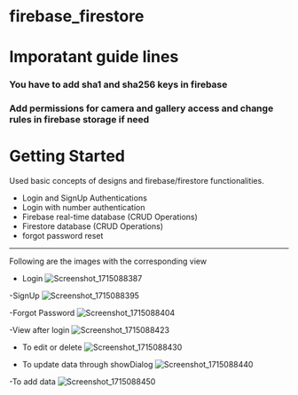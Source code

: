 # firebase_firestore

# Imporatant guide lines
  ### You have to add sha1 and sha256 keys in firebase
  ### Add permissions for camera and gallery access and change rules in firebase storage if need 


# Getting Started
Used basic concepts of designs and firebase/firestore functionalities.
- Login and SignUp Authentications
- Login with number authentication
- Firebase real-time database (CRUD Operations)
- Firestore database (CRUD Operations)
- forgot password reset
--------------------------------------------------------------------
Following are the images with the corresponding view

- Login
![Screenshot_1715088387](https://github.com/iabdulwahab7/flutter-firebase_code/assets/76598467/29415fc4-8796-4c32-910d-e99734e94156)

-SignUp
![Screenshot_1715088395](https://github.com/iabdulwahab7/flutter-firebase_code/assets/76598467/c917c2cb-6303-4921-9b15-e9def330b022)

-Forgot Password
![Screenshot_1715088404](https://github.com/iabdulwahab7/flutter-firebase_code/assets/76598467/7f22d4c6-3121-41ed-a88f-0d45f9adf99b)

-View after login
![Screenshot_1715088423](https://github.com/iabdulwahab7/flutter-firebase_code/assets/76598467/f38bca86-95d2-43b7-b7e6-765f8dff577e)

- To edit or delete
![Screenshot_1715088430](https://github.com/iabdulwahab7/flutter-firebase_code/assets/76598467/9ca61e05-2c9e-49b7-bd10-e55922783295)

- To update data through showDialog
![Screenshot_1715088440](https://github.com/iabdulwahab7/flutter-firebase_code/assets/76598467/6ddd5202-fc18-4cbd-b8d1-9232cef6e714)

-To add data
![Screenshot_1715088450](https://github.com/iabdulwahab7/flutter-firebase_code/assets/76598467/39114c85-f394-4171-8928-8b498b77e694)
